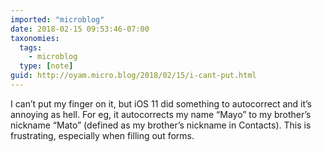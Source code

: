 ```yaml
---
imported: "microblog"
date: 2018-02-15 09:53:46-07:00
taxonomies:
  tags:
    - microblog
  type: [note]
guid: http://oyam.micro.blog/2018/02/15/i-cant-put.html
---
```

I can’t put my finger on it, but iOS 11 did something to autocorrect and it’s annoying as hell. For eg, it autocorrects my name “Mayo” to my brother’s nickname “Mato” (defined as my brother’s nickname in Contacts). This is frustrating, especially when filling out forms. 
